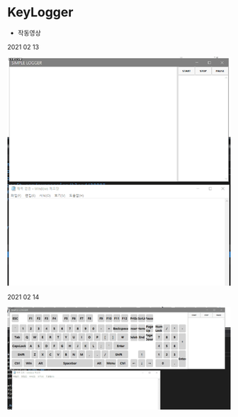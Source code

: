 # KeyLogger

* 작동영상

2021 02 13

<img src="/img/img1.gif" title="px(픽셀) 크기 설정" alt="RubberDuck"></img><br/>


2021 02 14

<img src="/img/img2.gif" title="px(픽셀) 크기 설정" alt="RubberDuck"></img><br/>
